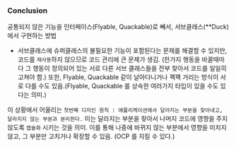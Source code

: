 ### Conclusion

공통되지 않은 기능을 인터페이스(Flyable, Quackable)로 빼서, 서브클래스(**Duck)에서 구현하는 방법

- 서브클래스에 슈퍼클래스의 불필요한 기능이 포함된다는 문제를 해결할 수 있지만, 코드를 `재사용`하지 않으므로 코드 관리에 큰 문제가 생김. (한가지 행동을 바꿀때마다 그 행동이 정의되어 있는 서로 다른 서브 클래스들을 전부 찾아서 코드를 일일히 고쳐야 함.)
또한, Flyable, Quackable 같이 날아다니거나 꽥꽥 거리는 방식이 서로 다를 수도 있음.(Flyable, Quackable 를 상속한 여러가지 타입이 있을 수도 있다는 의미.)

이 상황에서 어울리는 `첫번째 디자인 원칙 : 애플리케이션에서 달라지는 부분을 찾아내고, 달라지지 않는 부분과 분리한다.`
이는 달라지는 부분을 찾아서 나머지 코드에 영향을 주지 않도록 `캡슐화` 시키는 것을 의미. 이를 통해 나중에 바뀌지 않는 부분에서 영향을 미치지 않고, 
그 부분만 고치거나 확장할 수 있음. (OCP 를 지킬 수 있다.)
